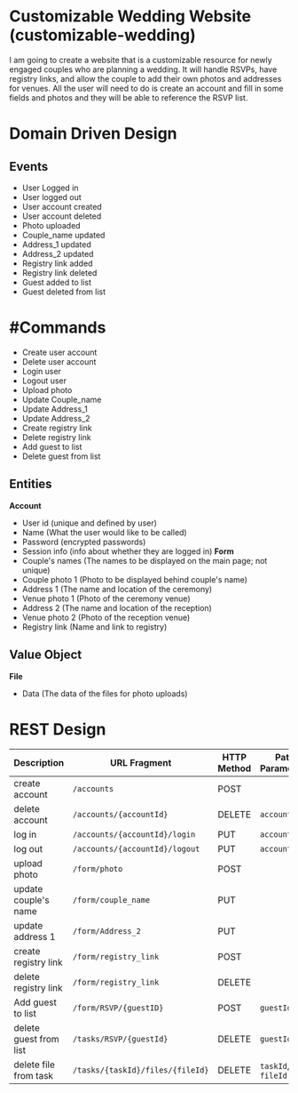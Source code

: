 # Customizable Wedding Website (customizable-wedding)
I am going to create a website that is a customizable resource for newly engaged couples who are planning a wedding.  It will handle RSVPs, have registry links, and allow the couple to add their own photos and addresses for venues.  All the user will need to do is create an account and fill in some fields and photos and they will be able to reference the RSVP list. 

# Domain Driven Design
## Events
- User Logged in 
- User logged out
- User account created
- User account deleted
- Photo uploaded
- Couple_name updated
- Address_1 updated
- Address_2 updated
- Registry link added
- Registry link deleted
- Guest added to list
- Guest deleted from list

# #Commands
- Create user account
- Delete user account
- Login user
- Logout user
- Upload photo
- Update Couple_name
- Update Address_1
- Update Address_2
- Create registry link
- Delete registry link
- Add guest to list
- Delete guest from list

## Entities
**Account**
- User id (unique and defined by user)
- Name (What the user would like to be called)
- Password (encrypted passwords)
- Session info (info about whether they are logged in)
**Form**
- Couple's names (The names to be displayed on the main page; not unique)
- Couple photo 1 (Photo to be displayed behind couple's name)
- Address 1 (The name and location of the ceremony)
- Venue photo 1 (Photo of the ceremony venue)
- Address 2 (The name and location of the reception)
- Venue photo 2 (Photo of the reception venue)
- Registry link (Name and link to registry)


## Value Object
**File**
- Data (The data of the files for photo uploads)

# REST Design
| Description | URL Fragment | HTTP Method | Path Parameters | Representations |
| ----------- | ------------ | ----------- | --------------- | --------------- |
| create account | `/accounts` | POST | | Create Account |
| delete account | `/accounts/{accountId}` | DELETE | `accountId` | |
| log in | `/accounts/{accountId}/login` | PUT | `accountId` | Account Log In |
| log out | `/accounts/{accountId}/logout` | PUT | `accountId` | |
| upload photo | `/form/photo` | POST | | placeholder|
| update couple's name | `/form/couple_name` | PUT | | placeholder |
| update address 1 | `/form/Address_2` | PUT | | placeholder |
| create registry link | `/form/registry_link` | POST |  | placeholder |
| delete registry link | `/form/registry_link` | DELETE |  | placeholder
| Add guest to list | `/form/RSVP/{guestID}` | POST | `guestId` | placeholder |
| delete guest from list | `/tasks/RSVP/{guestId}` | DELETE | `guestId` | placeholder |
| delete file from task | `/tasks/{taskId}/files/{fileId}` | DELETE | `taskId`, `fileId` |
